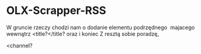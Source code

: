 # OLX-Scrapper-RSS

W gruncie rzeczy chodzi nam o dodanie elementu podrzędnego <image> majacego wewnątrz  <title?</title? oraz <url></url> i koniec </image>
Z resztą sobie poradzę,

<channel?
<item>
<image>
  <title></title>
  <url></url>
</image>
</item?
</channel?
